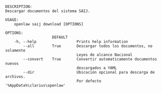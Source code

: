 ﻿```shell
DESCRIPTION:
Descargar documentos del sistema SAIJ.

USAGE:
    openlaw saij download [OPTIONS]

OPTIONS:
                     DEFAULT                                                    
    -h, --help                  Prints help information                         
        --all        True       Descargar todos los documentos, no solamente    
                                Leyes de alcance Nacional                       
        --convert    True       Convertir automaticamente documentos nuevos     
                                descargados a YAML                              
        --dir                   Ubicación opcional para descarga de archivos.   
                                Por defecto '%AppData%\clarius\openlaw'         
```
